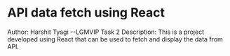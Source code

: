 # API data fetch using React
 Author: Harshit Tyagi --LGMVIP Task 2 Description: This is a project developed using React that can be used to fetch and display the data from API.
